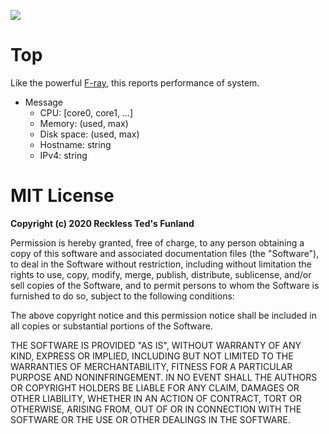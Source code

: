 ![](https://spectrum.ieee.org/image/Mjg5MjEzMg.jpeg)

# Top

Like the powerful [F-ray][1], this reports performance of system.

- Message
    - CPU: [core0, core1, ...]
    - Memory: (used, max)
    - Disk space: (used, max)
    - Hostname: string
    - IPv4: string
    
# MIT License

**Copyright (c) 2020 Reckless Ted's Funland**

Permission is hereby granted, free of charge, to any person obtaining a copy
of this software and associated documentation files (the "Software"), to deal
in the Software without restriction, including without limitation the rights
to use, copy, modify, merge, publish, distribute, sublicense, and/or sell
copies of the Software, and to permit persons to whom the Software is
furnished to do so, subject to the following conditions:

The above copyright notice and this permission notice shall be included in all
copies or substantial portions of the Software.

THE SOFTWARE IS PROVIDED "AS IS", WITHOUT WARRANTY OF ANY KIND, EXPRESS OR
IMPLIED, INCLUDING BUT NOT LIMITED TO THE WARRANTIES OF MERCHANTABILITY,
FITNESS FOR A PARTICULAR PURPOSE AND NONINFRINGEMENT. IN NO EVENT SHALL THE
AUTHORS OR COPYRIGHT HOLDERS BE LIABLE FOR ANY CLAIM, DAMAGES OR OTHER
LIABILITY, WHETHER IN AN ACTION OF CONTRACT, TORT OR OTHERWISE, ARISING FROM,
OUT OF OR IN CONNECTION WITH THE SOFTWARE OR THE USE OR OTHER DEALINGS IN THE
SOFTWARE.

[1]: https://futurama.fandom.com/wiki/F-Ray
